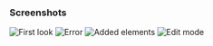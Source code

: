 ### Screenshots
![First look](https://github.com/Mrozv/toDoList/assets/112627216/94421875-66f4-49cf-bb12-a1be21fbf9fe)
![Error](https://github.com/Mrozv/toDoList/assets/112627216/8056c62c-69e1-4c3f-a0af-86490272b24e)
![Added elements](https://github.com/Mrozv/toDoList/assets/112627216/842f724d-230a-426d-84f7-c3d945f02912)
![Edit mode](https://github.com/Mrozv/toDoList/assets/112627216/d755d538-beb7-4b22-a696-57bbc3f9c08d)
